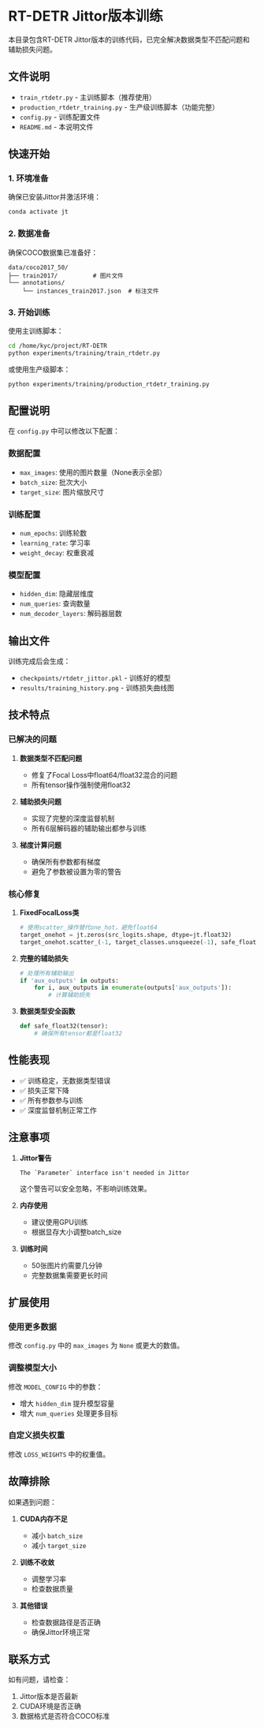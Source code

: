 # RT-DETR Jittor版本训练

本目录包含RT-DETR Jittor版本的训练代码，已完全解决数据类型不匹配问题和辅助损失问题。

## 文件说明

- `train_rtdetr.py` - 主训练脚本（推荐使用）
- `production_rtdetr_training.py` - 生产级训练脚本（功能完整）
- `config.py` - 训练配置文件
- `README.md` - 本说明文件

## 快速开始

### 1. 环境准备

确保已安装Jittor并激活环境：
```bash
conda activate jt
```

### 2. 数据准备

确保COCO数据集已准备好：
```
data/coco2017_50/
├── train2017/          # 图片文件
└── annotations/
    └── instances_train2017.json  # 标注文件
```

### 3. 开始训练

使用主训练脚本：
```bash
cd /home/kyc/project/RT-DETR
python experiments/training/train_rtdetr.py
```

或使用生产级脚本：
```bash
python experiments/training/production_rtdetr_training.py
```

## 配置说明

在 `config.py` 中可以修改以下配置：

### 数据配置
- `max_images`: 使用的图片数量（None表示全部）
- `batch_size`: 批次大小
- `target_size`: 图片缩放尺寸

### 训练配置
- `num_epochs`: 训练轮数
- `learning_rate`: 学习率
- `weight_decay`: 权重衰减

### 模型配置
- `hidden_dim`: 隐藏层维度
- `num_queries`: 查询数量
- `num_decoder_layers`: 解码器层数

## 输出文件

训练完成后会生成：
- `checkpoints/rtdetr_jittor.pkl` - 训练好的模型
- `results/training_history.png` - 训练损失曲线图

## 技术特点

### 已解决的问题

1. **数据类型不匹配问题**
   - 修复了Focal Loss中float64/float32混合的问题
   - 所有tensor操作强制使用float32

2. **辅助损失问题**
   - 实现了完整的深度监督机制
   - 所有6层解码器的辅助输出都参与训练

3. **梯度计算问题**
   - 确保所有参数都有梯度
   - 避免了参数被设置为零的警告

### 核心修复

1. **FixedFocalLoss类**
   ```python
   # 使用scatter_操作替代one_hot，避免float64
   target_onehot = jt.zeros(src_logits.shape, dtype=jt.float32)
   target_onehot.scatter_(-1, target_classes.unsqueeze(-1), safe_float32(1.0))
   ```

2. **完整的辅助损失**
   ```python
   # 处理所有辅助输出
   if 'aux_outputs' in outputs:
       for i, aux_outputs in enumerate(outputs['aux_outputs']):
           # 计算辅助损失
   ```

3. **数据类型安全函数**
   ```python
   def safe_float32(tensor):
       # 确保所有tensor都是float32
   ```

## 性能表现

- ✅ 训练稳定，无数据类型错误
- ✅ 损失正常下降
- ✅ 所有参数参与训练
- ✅ 深度监督机制正常工作

## 注意事项

1. **Jittor警告**
   ```
   The `Parameter` interface isn't needed in Jittor
   ```
   这个警告可以安全忽略，不影响训练效果。

2. **内存使用**
   - 建议使用GPU训练
   - 根据显存大小调整batch_size

3. **训练时间**
   - 50张图片约需要几分钟
   - 完整数据集需要更长时间

## 扩展使用

### 使用更多数据
修改 `config.py` 中的 `max_images` 为 `None` 或更大的数值。

### 调整模型大小
修改 `MODEL_CONFIG` 中的参数：
- 增大 `hidden_dim` 提升模型容量
- 增大 `num_queries` 处理更多目标

### 自定义损失权重
修改 `LOSS_WEIGHTS` 中的权重值。

## 故障排除

如果遇到问题：

1. **CUDA内存不足**
   - 减小 `batch_size`
   - 减小 `target_size`

2. **训练不收敛**
   - 调整学习率
   - 检查数据质量

3. **其他错误**
   - 检查数据路径是否正确
   - 确保Jittor环境正常

## 联系方式

如有问题，请检查：
1. Jittor版本是否最新
2. CUDA环境是否正确
3. 数据格式是否符合COCO标准

